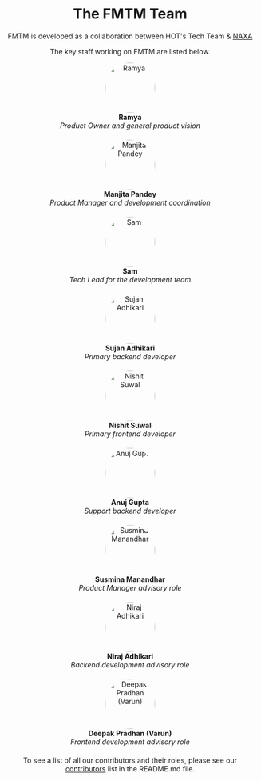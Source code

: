<!-- markdownlint-disable -->

<div align="center">

<h1>The FMTM Team</h1>

<p>FMTM is developed as a collaboration between HOT's Tech Team &
<a
  href="https://naxa.com.np"
  target="_blank"
>NAXA</a></p>

<p>The key staff working on FMTM are listed below.</p>

<div style="margin-bottom: 20px;">
  <img src="https://avatars.githubusercontent.com/u/12103383?v=4" width="100" style="border-radius: 50%;" alt="Ramya">
  <br>
  <b>Ramya</b>
  <br>
  <i>Product Owner and general product vision</i>
</div>
<div style="margin-bottom: 20px;">
  <img src="https://avatars.githubusercontent.com/u/97273021?v=4" width="100" style="border-radius: 50%;" alt="Manjita Pandey">
  <br>
  <b>Manjita Pandey</b>
  <br>
  <i>Product Manager and development coordination</i>
</div>
<div style="margin-bottom: 20px;">
  <img src="https://avatars.githubusercontent.com/u/78538841?v=4" width="100" style="border-radius: 50%;" alt="Sam">
  <br>
  <b>Sam</b>
  <br>
  <i>Tech Lead for the development team</i>
</div>
<div style="margin-bottom: 20px;">
  <img src="https://avatars.githubusercontent.com/u/109404840?v=4" width="100" style="border-radius: 50%;" alt="Sujan Adhikari">
  <br>
  <b>Sujan Adhikari</b>
  <br>
  <i>Primary backend developer</i>
</div>
<div style="margin-bottom: 20px;">
  <img src="https://avatars.githubusercontent.com/u/81785002?v=4" width="100" style="border-radius: 50%;" alt="Nishit Suwal">
  <br>
  <b>Nishit Suwal</b>
  <br>
  <i>Primary frontend developer</i>
</div>
<div style="margin-bottom: 20px;">
  <img src="https://avatars.githubusercontent.com/u/84966248?v=4" width="100" style="border-radius: 50%;" alt="Anuj Gupta">
  <br>
  <b>Anuj Gupta</b>
  <br>
  <i>Support backend developer</i>
</div>
<div style="margin-bottom: 20px;">
  <img src="https://avatars.githubusercontent.com/u/108750444?v=4?s=100" width="100" style="border-radius: 50%;" alt="Susmina Manandhar">
  <br>
  <b>Susmina Manandhar</b>
  <br>
  <i>Product Manager advisory role</i>
</div>
<div style="margin-bottom: 20px;">
  <img src="https://avatars.githubusercontent.com/u/41701707?v=4" width="100" style="border-radius: 50%;" alt="Niraj Adhikari">
  <br>
  <b>Niraj Adhikari</b>
  <br>
  <i>Backend development advisory role</i>
</div>
<div style="margin-bottom: 20px;">
  <img src="https://avatars.githubusercontent.com/u/37866666?v=4" width="100" style="border-radius: 50%;" alt="Deepak Pradhan (Varun)">
  <br>
  <b>Deepak Pradhan (Varun)</b>
  <br>
  <i>Frontend development advisory role</i>
</div>

<p>To see a list of all our contributors and their roles, please see our
<a
  href="https://github.com/hotosm/fmtm?tab=readme-ov-file#contributors-"
  target="_blank"
>contributors</a>
list in the README.md file.</p>

</div>
<!-- markdownlint-restore -->
